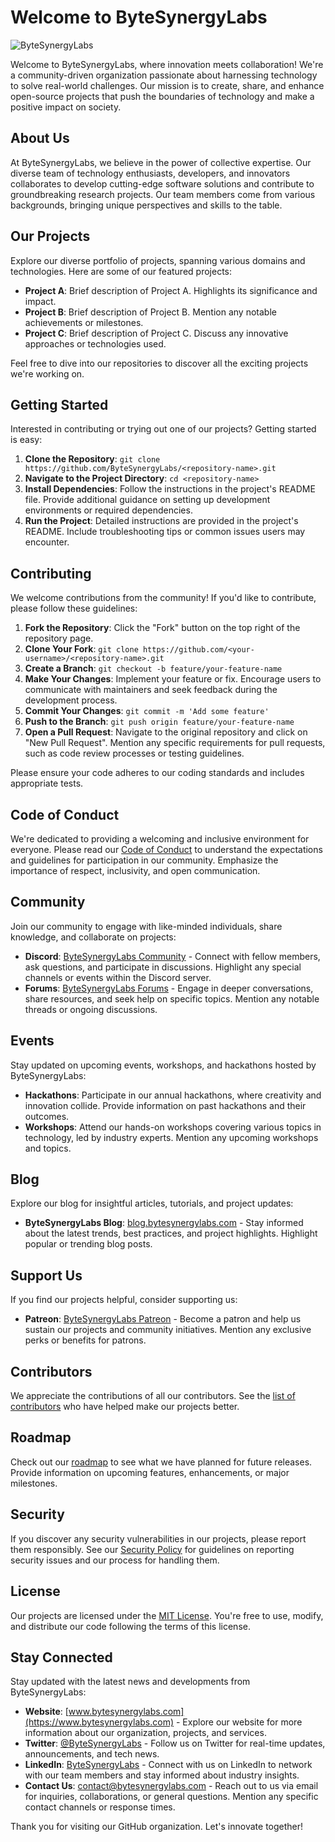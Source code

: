 # Welcome to ByteSynergyLabs

![ByteSynergyLabs](https://via.placeholder.com/800x200.png?text=ByteSynergyLabs)

Welcome to ByteSynergyLabs, where innovation meets collaboration! We're a community-driven organization passionate about harnessing technology to solve real-world challenges. Our mission is to create, share, and enhance open-source projects that push the boundaries of technology and make a positive impact on society.

## About Us

At ByteSynergyLabs, we believe in the power of collective expertise. Our diverse team of technology enthusiasts, developers, and innovators collaborates to develop cutting-edge software solutions and contribute to groundbreaking research projects. Our team members come from various backgrounds, bringing unique perspectives and skills to the table.

## Our Projects

Explore our diverse portfolio of projects, spanning various domains and technologies. Here are some of our featured projects:

- **Project A**: Brief description of Project A. Highlights its significance and impact.
- **Project B**: Brief description of Project B. Mention any notable achievements or milestones.
- **Project C**: Brief description of Project C. Discuss any innovative approaches or technologies used.

Feel free to dive into our repositories to discover all the exciting projects we're working on.

## Getting Started

Interested in contributing or trying out one of our projects? Getting started is easy:

1. **Clone the Repository**: `git clone https://github.com/ByteSynergyLabs/<repository-name>.git`
2. **Navigate to the Project Directory**: `cd <repository-name>`
3. **Install Dependencies**: Follow the instructions in the project's README file. Provide additional guidance on setting up development environments or required dependencies.
4. **Run the Project**: Detailed instructions are provided in the project's README. Include troubleshooting tips or common issues users may encounter.

## Contributing

We welcome contributions from the community! If you'd like to contribute, please follow these guidelines:

1. **Fork the Repository**: Click the "Fork" button on the top right of the repository page.
2. **Clone Your Fork**: `git clone https://github.com/<your-username>/<repository-name>.git`
3. **Create a Branch**: `git checkout -b feature/your-feature-name`
4. **Make Your Changes**: Implement your feature or fix. Encourage users to communicate with maintainers and seek feedback during the development process.
5. **Commit Your Changes**: `git commit -m 'Add some feature'`
6. **Push to the Branch**: `git push origin feature/your-feature-name`
7. **Open a Pull Request**: Navigate to the original repository and click on "New Pull Request". Mention any specific requirements for pull requests, such as code review processes or testing guidelines.

Please ensure your code adheres to our coding standards and includes appropriate tests.

## Code of Conduct

We're dedicated to providing a welcoming and inclusive environment for everyone. Please read our [Code of Conduct](CODE_OF_CONDUCT.md) to understand the expectations and guidelines for participation in our community. Emphasize the importance of respect, inclusivity, and open communication.

## Community

Join our community to engage with like-minded individuals, share knowledge, and collaborate on projects:

- **Discord**: [ByteSynergyLabs Community](https://discord.gg/bytesynergylabs) - Connect with fellow members, ask questions, and participate in discussions. Highlight any special channels or events within the Discord server.
- **Forums**: [ByteSynergyLabs Forums](https://forums.bytesynergylabs.com) - Engage in deeper conversations, share resources, and seek help on specific topics. Mention any notable threads or ongoing discussions.

## Events

Stay updated on upcoming events, workshops, and hackathons hosted by ByteSynergyLabs:

- **Hackathons**: Participate in our annual hackathons, where creativity and innovation collide. Provide information on past hackathons and their outcomes.
- **Workshops**: Attend our hands-on workshops covering various topics in technology, led by industry experts. Mention any upcoming workshops and topics.

## Blog

Explore our blog for insightful articles, tutorials, and project updates:

- **ByteSynergyLabs Blog**: [blog.bytesynergylabs.com](https://blog.bytesynergylabs.com) - Stay informed about the latest trends, best practices, and project highlights. Highlight popular or trending blog posts.

## Support Us

If you find our projects helpful, consider supporting us:

- **Patreon**: [ByteSynergyLabs Patreon](https://www.patreon.com/bytesynergylabs) - Become a patron and help us sustain our projects and community initiatives. Mention any exclusive perks or benefits for patrons.

## Contributors

We appreciate the contributions of all our contributors. See the [list of contributors](CONTRIBUTORS.md) who have helped make our projects better.

## Roadmap

Check out our [roadmap](ROADMAP.md) to see what we have planned for future releases. Provide information on upcoming features, enhancements, or major milestones.

## Security

If you discover any security vulnerabilities in our projects, please report them responsibly. See our [Security Policy](SECURITY.md) for guidelines on reporting security issues and our process for handling them.

## License

Our projects are licensed under the [MIT License](LICENSE.md). You're free to use, modify, and distribute our code following the terms of this license.

## Stay Connected

Stay updated with the latest news and developments from ByteSynergyLabs:

- **Website**: [www.bytesynergylabs.com](https://www.bytesynergylabs.com) - Explore our website for more information about our organization, projects, and services.
- **Twitter**: [@ByteSynergyLabs](https://twitter.com/ByteSynergyLabs) - Follow us on Twitter for real-time updates, announcements, and tech news.
- **LinkedIn**: [ByteSynergyLabs](https://www.linkedin.com/company/bytesynergylabs) - Connect with us on LinkedIn to network with our team members and stay informed about industry insights.
- **Contact Us**: [contact@bytesynergylabs.com](mailto:contact@bytesynergylabs.com) - Reach out to us via email for inquiries, collaborations, or general questions. Mention any specific contact channels or response times.

Thank you for visiting our GitHub organization. Let's innovate together!
